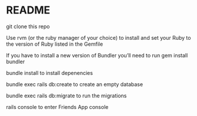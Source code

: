 # README
git clone this repo

Use rvm (or the ruby manager of your choice) to install and set your Ruby to the version of Ruby listed in the Gemfile

If you have to install a new version of Bundler you’ll need to run gem install bundler

bundle install to install depenencies

bundle exec rails db:create to create an empty database

bundle exec rails db:migrate to run the migrations

rails console to enter Friends App console
